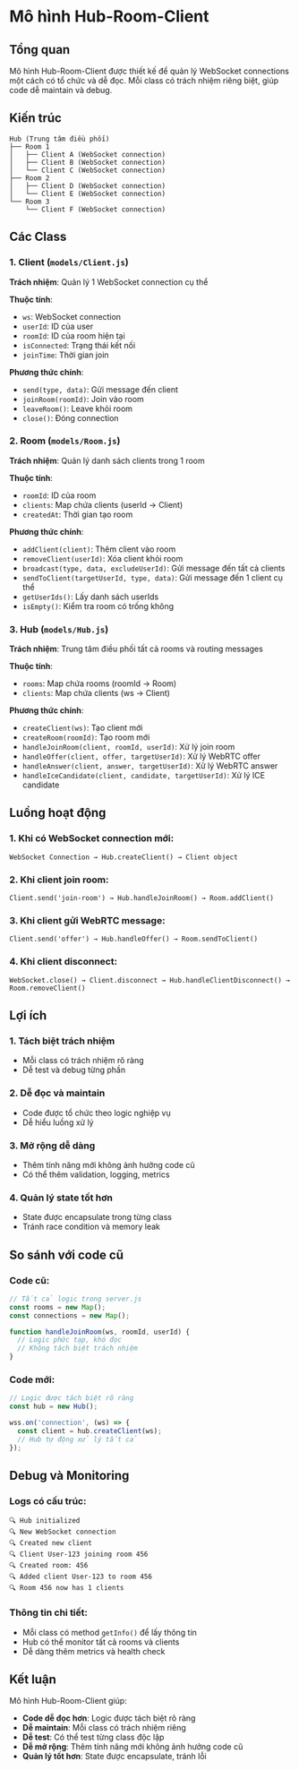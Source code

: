 # Mô hình Hub-Room-Client

## Tổng quan
Mô hình Hub-Room-Client được thiết kế để quản lý WebSocket connections một cách có tổ chức và dễ đọc. Mỗi class có trách nhiệm riêng biệt, giúp code dễ maintain và debug.

## Kiến trúc

```
Hub (Trung tâm điều phối)
├── Room 1
│   ├── Client A (WebSocket connection)
│   ├── Client B (WebSocket connection)
│   └── Client C (WebSocket connection)
├── Room 2
│   ├── Client D (WebSocket connection)
│   └── Client E (WebSocket connection)
└── Room 3
    └── Client F (WebSocket connection)
```

## Các Class

### 1. Client (`models/Client.js`)
**Trách nhiệm**: Quản lý 1 WebSocket connection cụ thể

**Thuộc tính**:
- `ws`: WebSocket connection
- `userId`: ID của user
- `roomId`: ID của room hiện tại
- `isConnected`: Trạng thái kết nối
- `joinTime`: Thời gian join

**Phương thức chính**:
- `send(type, data)`: Gửi message đến client
- `joinRoom(roomId)`: Join vào room
- `leaveRoom()`: Leave khỏi room
- `close()`: Đóng connection

### 2. Room (`models/Room.js`)
**Trách nhiệm**: Quản lý danh sách clients trong 1 room

**Thuộc tính**:
- `roomId`: ID của room
- `clients`: Map chứa clients (userId -> Client)
- `createdAt`: Thời gian tạo room

**Phương thức chính**:
- `addClient(client)`: Thêm client vào room
- `removeClient(userId)`: Xóa client khỏi room
- `broadcast(type, data, excludeUserId)`: Gửi message đến tất cả clients
- `sendToClient(targetUserId, type, data)`: Gửi message đến 1 client cụ thể
- `getUserIds()`: Lấy danh sách userIds
- `isEmpty()`: Kiểm tra room có trống không

### 3. Hub (`models/Hub.js`)
**Trách nhiệm**: Trung tâm điều phối tất cả rooms và routing messages

**Thuộc tính**:
- `rooms`: Map chứa rooms (roomId -> Room)
- `clients`: Map chứa clients (ws -> Client)

**Phương thức chính**:
- `createClient(ws)`: Tạo client mới
- `createRoom(roomId)`: Tạo room mới
- `handleJoinRoom(client, roomId, userId)`: Xử lý join room
- `handleOffer(client, offer, targetUserId)`: Xử lý WebRTC offer
- `handleAnswer(client, answer, targetUserId)`: Xử lý WebRTC answer
- `handleIceCandidate(client, candidate, targetUserId)`: Xử lý ICE candidate

## Luồng hoạt động

### 1. Khi có WebSocket connection mới:
```
WebSocket Connection → Hub.createClient() → Client object
```

### 2. Khi client join room:
```
Client.send('join-room') → Hub.handleJoinRoom() → Room.addClient()
```

### 3. Khi client gửi WebRTC message:
```
Client.send('offer') → Hub.handleOffer() → Room.sendToClient()
```

### 4. Khi client disconnect:
```
WebSocket.close() → Client.disconnect → Hub.handleClientDisconnect() → Room.removeClient()
```

## Lợi ích

### 1. **Tách biệt trách nhiệm**
- Mỗi class có trách nhiệm rõ ràng
- Dễ test và debug từng phần

### 2. **Dễ đọc và maintain**
- Code được tổ chức theo logic nghiệp vụ
- Dễ hiểu luồng xử lý

### 3. **Mở rộng dễ dàng**
- Thêm tính năng mới không ảnh hưởng code cũ
- Có thể thêm validation, logging, metrics

### 4. **Quản lý state tốt hơn**
- State được encapsulate trong từng class
- Tránh race condition và memory leak

## So sánh với code cũ

### Code cũ:
```javascript
// Tất cả logic trong server.js
const rooms = new Map();
const connections = new Map();

function handleJoinRoom(ws, roomId, userId) {
  // Logic phức tạp, khó đọc
  // Không tách biệt trách nhiệm
}
```

### Code mới:
```javascript
// Logic được tách biệt rõ ràng
const hub = new Hub();

wss.on('connection', (ws) => {
  const client = hub.createClient(ws);
  // Hub tự động xử lý tất cả
});
```

## Debug và Monitoring

### Logs có cấu trúc:
```
🔍 Hub initialized
🔍 New WebSocket connection
🔍 Created new client
🔍 Client User-123 joining room 456
🔍 Created room: 456
🔍 Added client User-123 to room 456
🔍 Room 456 now has 1 clients
```

### Thông tin chi tiết:
- Mỗi class có method `getInfo()` để lấy thông tin
- Hub có thể monitor tất cả rooms và clients
- Dễ dàng thêm metrics và health check

## Kết luận

Mô hình Hub-Room-Client giúp:
- **Code dễ đọc hơn**: Logic được tách biệt rõ ràng
- **Dễ maintain**: Mỗi class có trách nhiệm riêng
- **Dễ test**: Có thể test từng class độc lập
- **Dễ mở rộng**: Thêm tính năng mới không ảnh hưởng code cũ
- **Quản lý tốt hơn**: State được encapsulate, tránh lỗi
